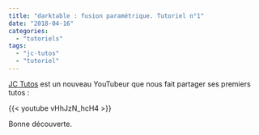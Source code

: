 ```yaml
---
title: "darktable : fusion paramétrique. Tutoriel n°1"
date: "2018-04-16"
categories: 
  - "tutoriels"
tags: 
  - "jc-tutos"
  - "tutoriel"
---
```


[JC Tutos](https://www.youtube.com/channel/UChkmJoz4r375C6F2eym99YQ) est un nouveau YouTubeur que nous fait partager ses premiers tutos : 

{{< youtube vHhJzN_hcH4 >}}

Bonne découverte.
